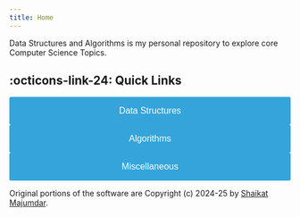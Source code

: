 ```yaml
---
title: Home
---
```


<!--
  The Docs you find here (/docs/*) are built and deployed via mkdocs. If you want to run a local version to verify your changes, it's as simple as::

  ```bash
  pip install -r docs/requirements-mkdocs.txt
  mkdocs serve
  ```
-->

<!-- CSS styling -->
<link rel="stylesheet" href="https://cdn.jsdelivr.net/npm/@fortawesome/fontawesome-free@6.2.1/css/fontawesome.min.css">
<style>
    .button {
      width: 100%;
      max-width: 100%;
      height: 50px;
      background-color: #35A4DB;
      color: #fff;
      font-size: 16px;
      border: none;
      cursor: pointer;
      border-radius: 0.2rem;
    }

    .button-container {
      display: grid;
      grid-template-columns: repeat(auto-fit, minmax(200px, 1fr));
      gap: 20px;
      justify-content: center;
    }

    .button:hover {
      background-color: #526CFE;
    }
</style>

Data Structures and Algorithms is my personal repository to explore core Computer Science Topics.

## :octicons-link-24: Quick Links

<div class="button-container">
    <a href="data_structures/DATA_STRUCTURES"> <button class="button">Data Structures</button> </a>
    <a href="algorithms/ALGORITHMS"> <button class="button">Algorithms</button> </a>
    <a href="miscellaneous/MISCELLANEOUS"> <button class="button">Miscellaneous</button> </a>
</div>

Original portions of the software are Copyright (c) 2024-25
by [Shaikat Majumdar](https://github.com/sm2774us).
